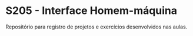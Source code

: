 # S205 - Interface Homem-máquina

 Repositório para registro de projetos e exercícios desenvolvidos nas aulas.
